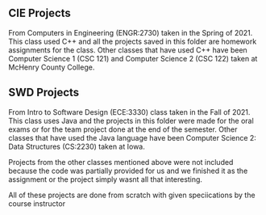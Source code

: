 ## CIE Projects
From Computers in Engineering (ENGR:2730) taken in the Spring of 2021. This class used C++ and all the projects saved in this folder are homework assignments for the class. Other classes that have used C++ have been Computer Science 1 (CSC 121) and Computer Science 2 (CSC 122) taken at McHenry County College.

## SWD Projects
From Intro to Software Design (ECE:3330) class taken in the Fall of 2021. This class uses Java and the projects in this folder were made for the oral exams or for the team project done at the end of the semester. Other classes that have used the Java language have been Computer Science 2: Data Structures (CS:2230) taken at Iowa.

Projects from the other classes mentioned above were not included because the code was partially provided for us and we finished it as the assignment or the project simply wasnt all that interesting.

All of these projects are done from scratch with given speciications by the course instructor
